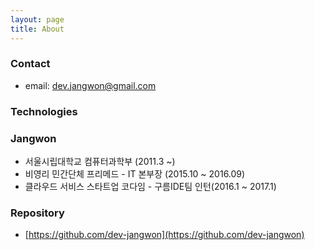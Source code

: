 ```yaml
---
layout: page
title: About
---
```


### Contact
  * email: dev.jangwon@gmail.com

### Technologies

### Jangwon

  * 서울시립대학교 컴퓨터과학부 (2011.3 ~)
  * 비영리 민간단체 프리메드 - IT 본부장 (2015.10 ~ 2016.09)
  * 클라우드 서비스 스타트업 코다임 - 구름IDE팀 인턴(2016.1 ~ 2017.1)

### Repository
  * [https://github.com/dev-jangwon](https://github.com/dev-jangwon)
